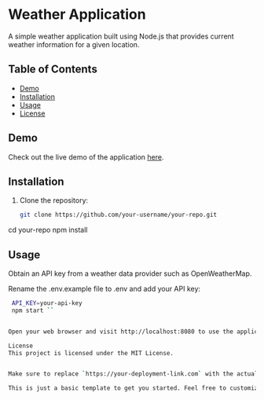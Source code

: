# Weather Application

A simple weather application built using Node.js that provides current weather information for a given location.

## Table of Contents
- [Demo](#demo)
- [Installation](#installation)
- [Usage](#usage)
- [License](#license)

## Demo

Check out the live demo of the application [here](https://your-deployment-link.com).

## Installation

1. Clone the repository:

   ```bash
   git clone https://github.com/your-username/your-repo.git
cd your-repo
npm install

## Usage
Obtain an API key from a weather data provider such as OpenWeatherMap.

Rename the .env.example file to .env and add your API key:
  ```bash
   API_KEY=your-api-key
   npm start ``


Open your web browser and visit http://localhost:8080 to use the application.

License
This project is licensed under the MIT License.


Make sure to replace `https://your-deployment-link.com` with the actual deployment link for your application, and update the repository information and API key instructions accordingly. Also, include the `LICENSE` file in your repository and adjust the license name if needed.

This is just a basic template to get you started. Feel free to customize and add more sections as per your specific project requirements.

